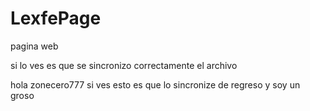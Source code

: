 LexfePage
=========

pagina web

si lo ves es que se sincronizo correctamente el archivo

hola zonecero777 si ves esto es que lo sincronize de regreso y soy un groso